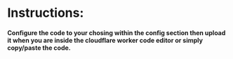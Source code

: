 # Instructions:

#### Configure the code to your chosing within the config section then upload it when you are inside the cloudflare worker code editor or simply copy/paste the code.
